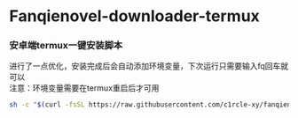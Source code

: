 # Fanqienovel-downloader-termux
### 安卓端termux一键安装脚本
进行了一点优化，安装完成后会自动添加环境变量，下次运行只需要输入fq回车就可以<br />
注意：环境变量需要在termux重启后才可用
``` bash
sh -c "$(curl -fsSL https://raw.githubusercontent.com/c1rcle-xy/fanqienovel-downloader-termux/refs/heads/main/install.sh)"
```